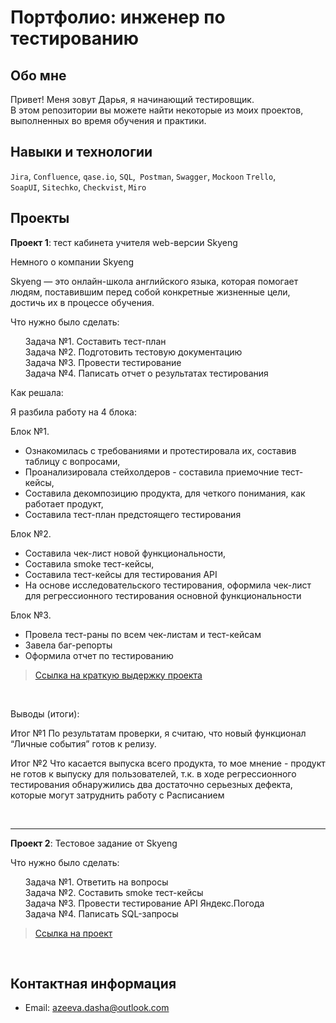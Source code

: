 # Портфолио: инженер по тестированию


## Обо мне 

Привет! Меня зовут Дарья, я начинающий тестировщик. <br>
В этом репозитории вы можете найти некоторые из моих проектов, выполненных во время обучения и практики.
<br>

## Навыки и технологии
``Jira``, ``Confluence``, ``qase.io``, ``SQL``,`` Postman``, ``Swagger``, ``Mockoon`` ``Trello``, <br>
``SoapUI``,  ``Sitechko``, ``Checkvist``, ``Miro``<br>




## Проекты


<p> <strong>Проект 1</strong>: тест кабинета учителя web-версии Skyeng</p>

<p>Немного о компании Skyeng </p>   
Skyeng — это онлайн-школа английского языка, которая помогает людям, поставившим перед собой конкретные жизненные цели, <br>
достичь их в процессе обучения.<p>
    
<p>Что нужно было сделать:<p>
<ol>
  Задача №1.  Составить тест-план <br>
  Задача №2. Подготовить тестовую документацию <br>
  Задача №3. Провести тестирование <br>
  Задача №4. Паписать отчет о результатах тестирования
</ol>

<p>Как решала:<p>
  <p>Я разбила работу на 4 блока:<p>
  
<p>Блок №1.
<ul>
  <li>Ознакомилась с требованиями и протестировала их, составив таблицу с вопросами,</li>
  <li>Проанализировала стейхолдеров - составила приемочние тест-кейсы,</li>
  <li>Составила декомпозицию продукта, для четкого понимания, как работает продукт, </li>
  <li>Составила тест-план предстоящего тестирования</li></ul> <p>

<p>Блок №2.
<ul>
  <li>Cоставила чек-лист новой функциональности,</li>
  <li>Составила smoke тест-кейсы,</li>
  <li>Составила тест-кейсы для тестирования API </li>
  <li>На основе исследовательского тестирования, оформила чек-лист для регрессионного тестирования основной функциональности</li> </ul><p>

<p>Блок №3.
<ul>
  <li>Провела тест-раны по всем чек-листам и тест-кейсам</li>
  <li>Завела баг-репорты</li>
  <li>Оформила отчет по тестированию</li> 
</ul>
  <p>
    
>  <a href="https://docs.google.com/document/d/18WwUCvFImLULXNkLynHjOfp5INJJoq4JqQy_0B-K4dc/edit?usp=sharing">Ссылка на краткую выдержку проекта</a>
 <br>
 
<p>Выводы (итоги):<p>
Итог №1
По результатам проверки, я считаю, что новый функционал “Личные события” готов к релизу.
    
<p> Итог №2
Что касается выпуска всего продукта, то мое мнение - продукт не готов к выпуску для пользователей, т.к. в ходе регрессионного тестирования обнаружились два достаточно серьезных дефекта, которые могут затруднить работу с Расписанием<p> <br>
  
***

<p> <strong>Проект 2</strong>: Тестовое задание от Skyeng</p>
<p>Что нужно было сделать:<p>
<p><ol>
Задача №1. Ответить на вопросы <br>
Задача №2. Составить smoke тест-кейсы <br>
Задача №3. Провести тестирование API Яндекс.Погода <br>
Задача №4. Паписать SQL-запросы
</ol> <p>

>  <a href="https://docs.google.com/document/d/1uKHRC2yNHkOHyuDS3NQ6rYLYNPZ0tEj0Z3gy1OIaCbo/edit?usp=drive_link">Ссылка на проект</a>
 
  

<br> 



## Контактная информация
- Email: azeeva.dasha@outlook.com
